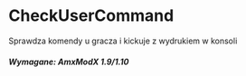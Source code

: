 # CheckUserCommand
Sprawdza komendy u gracza i kickuje z wydrukiem w konsoli
##### Wymagane: AmxModX 1.9/1.10
